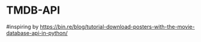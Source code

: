 # TMDB-API
#inspiring by https://bin.re/blog/tutorial-download-posters-with-the-movie-database-api-in-python/
